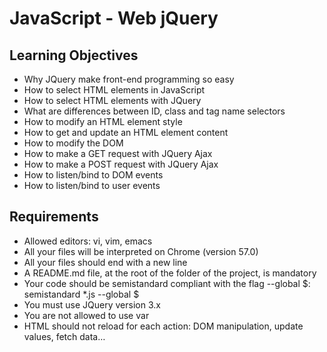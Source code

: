 # JavaScript - Web jQuery
## Learning Objectives
 * Why JQuery make front-end programming so easy
 * How to select HTML elements in JavaScript
 * How to select HTML elements with JQuery
 * What are differences between ID, class and tag name selectors
 * How to modify an HTML element style
 * How to get and update an HTML element content
 * How to modify the DOM
 * How to make a GET request with JQuery Ajax
 * How to make a POST request with JQuery Ajax
 * How to listen/bind to DOM events
 * How to listen/bind to user events
 ## Requirements
 * Allowed editors: vi, vim, emacs
 * All your files will be interpreted on Chrome (version 57.0)
 * All your files should end with a new line
 * A README.md file, at the root of the folder of the project, is mandatory
 * Your code should be semistandard compliant with the flag --global $: semistandard *.js --global $
 * You must use JQuery version 3.x
 * You are not allowed to use var
 * HTML should not reload for each action: DOM manipulation, update values, fetch data…

